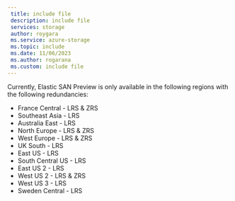 ```yaml
---
 title: include file
 description: include file
 services: storage
 author: roygara
 ms.service: azure-storage
 ms.topic: include
 ms.date: 11/06/2023
 ms.author: rogarana
 ms.custom: include file
---
```

Currently, Elastic SAN Preview is only available in the following regions with the following redundancies:

- France Central - LRS & ZRS
- Southeast Asia - LRS
- Australia East - LRS
- North Europe - LRS & ZRS
- West Europe - LRS & ZRS 
- UK South - LRS
- East US - LRS 
- South Central US - LRS
- East US 2 - LRS 
- West US 2 - LRS & ZRS
- West US 3 - LRS
- Sweden Central - LRS
